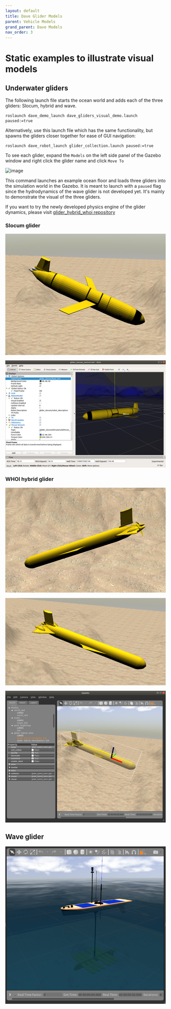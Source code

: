 ```yaml
---
layout: default
title: Dave Glider Models
parent: Vehicle Models
grand_parent: Dave Models
nav_order: 3
---
```


# Static examples to illustrate visual models

## Underwater gliders

The following launch file starts the ocean world and adds each of the three gliders: Slocum, hybrid and wave.

```
roslaunch dave_demo_launch dave_gliders_visual_demo.launch paused:=true
```

Alternatively, use this launch file which has the same functionality, but spawns the gliders closer together for ease of GUI navigation:

```
roslaunch dave_robot_launch glider_collection.launch paused:=true
```


To see each glider, expand the `Models` on the left side panel of the Gazebo window and right click the glider name and click `Move To`

![image](https://user-images.githubusercontent.com/7955120/139202251-cf9d9000-3b84-4502-bd56-912ec8eff33e.png)

This command launches an example ocean floor and loads three gliders into the simulation world in the Gazebo. It is meant to launch with a `paused` flag since the hydrodynamics of the wave glider is not developed yet. It's mainly to demonstrate the visual of the three gliders.

If you want to try the newly developed physics engine of the glider dynamics, please visit [glider_hybrid_whoi repository](https://github.com/Field-Robotics-Lab/glider_hybrid_whoi)

### Slocum glider

![slocum_gazebo](../images/slocum_gazebo.png)

![slocum_rviz](../images/slocum_rviz.png)


### WHOI hybrid glider

![hybrid_glider](../images/hybrid_glider.png)

![hybrid_glider2](../images/hybrid_glider2.png)

![hybrid_glider_frames](../images/hybrid_glider_frames.png)


## Wave glider

![wave_glider](../images/wave_glider.png)


